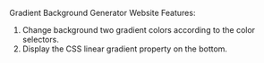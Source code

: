 Gradient Background Generator Website
Features:
1. Change background two gradient colors according to the color selectors.
2. Display the CSS linear gradient property on the bottom.
